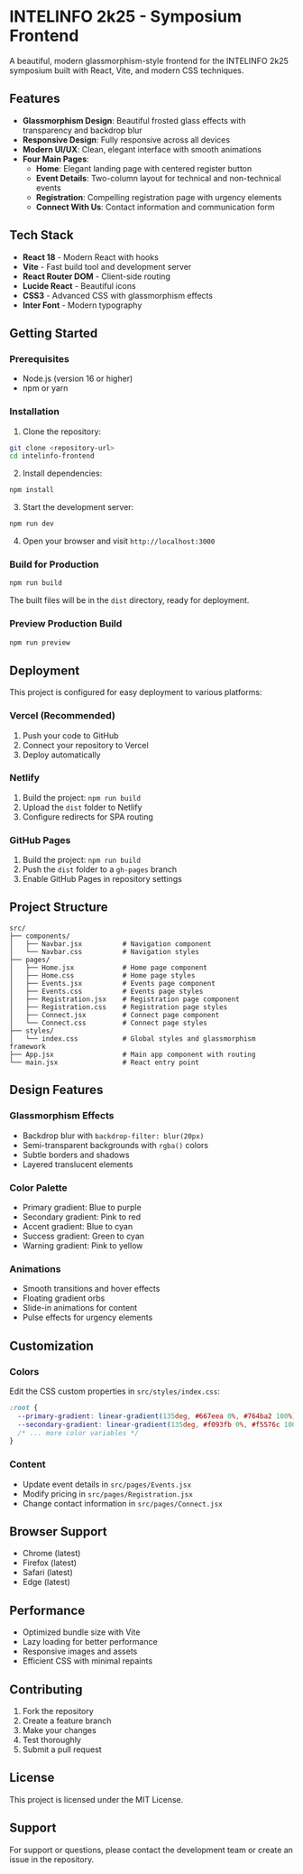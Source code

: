 # INTELINFO 2k25 - Symposium Frontend

A beautiful, modern glassmorphism-style frontend for the INTELINFO 2k25 symposium built with React, Vite, and modern CSS techniques.

## Features

- **Glassmorphism Design**: Beautiful frosted glass effects with transparency and backdrop blur
- **Responsive Design**: Fully responsive across all devices
- **Modern UI/UX**: Clean, elegant interface with smooth animations
- **Four Main Pages**:
  - **Home**: Elegant landing page with centered register button
  - **Event Details**: Two-column layout for technical and non-technical events
  - **Registration**: Compelling registration page with urgency elements
  - **Connect With Us**: Contact information and communication form

## Tech Stack

- **React 18** - Modern React with hooks
- **Vite** - Fast build tool and development server
- **React Router DOM** - Client-side routing
- **Lucide React** - Beautiful icons
- **CSS3** - Advanced CSS with glassmorphism effects
- **Inter Font** - Modern typography

## Getting Started

### Prerequisites

- Node.js (version 16 or higher)
- npm or yarn

### Installation

1. Clone the repository:
```bash
git clone <repository-url>
cd intelinfo-frontend
```

2. Install dependencies:
```bash
npm install
```

3. Start the development server:
```bash
npm run dev
```

4. Open your browser and visit `http://localhost:3000`

### Build for Production

```bash
npm run build
```

The built files will be in the `dist` directory, ready for deployment.

### Preview Production Build

```bash
npm run preview
```

## Deployment

This project is configured for easy deployment to various platforms:

### Vercel (Recommended)
1. Push your code to GitHub
2. Connect your repository to Vercel
3. Deploy automatically

### Netlify
1. Build the project: `npm run build`
2. Upload the `dist` folder to Netlify
3. Configure redirects for SPA routing

### GitHub Pages
1. Build the project: `npm run build`
2. Push the `dist` folder to a `gh-pages` branch
3. Enable GitHub Pages in repository settings

## Project Structure

```
src/
├── components/
│   ├── Navbar.jsx          # Navigation component
│   └── Navbar.css          # Navigation styles
├── pages/
│   ├── Home.jsx            # Home page component
│   ├── Home.css            # Home page styles
│   ├── Events.jsx          # Events page component
│   ├── Events.css          # Events page styles
│   ├── Registration.jsx    # Registration page component
│   ├── Registration.css    # Registration page styles
│   ├── Connect.jsx         # Connect page component
│   └── Connect.css         # Connect page styles
├── styles/
│   └── index.css           # Global styles and glassmorphism framework
├── App.jsx                 # Main app component with routing
└── main.jsx                # React entry point
```

## Design Features

### Glassmorphism Effects
- Backdrop blur with `backdrop-filter: blur(20px)`
- Semi-transparent backgrounds with `rgba()` colors
- Subtle borders and shadows
- Layered translucent elements

### Color Palette
- Primary gradient: Blue to purple
- Secondary gradient: Pink to red
- Accent gradient: Blue to cyan
- Success gradient: Green to cyan
- Warning gradient: Pink to yellow

### Animations
- Smooth transitions and hover effects
- Floating gradient orbs
- Slide-in animations for content
- Pulse effects for urgency elements

## Customization

### Colors
Edit the CSS custom properties in `src/styles/index.css`:

```css
:root {
  --primary-gradient: linear-gradient(135deg, #667eea 0%, #764ba2 100%);
  --secondary-gradient: linear-gradient(135deg, #f093fb 0%, #f5576c 100%);
  /* ... more color variables */
}
```

### Content
- Update event details in `src/pages/Events.jsx`
- Modify pricing in `src/pages/Registration.jsx`
- Change contact information in `src/pages/Connect.jsx`

## Browser Support

- Chrome (latest)
- Firefox (latest)
- Safari (latest)
- Edge (latest)

## Performance

- Optimized bundle size with Vite
- Lazy loading for better performance
- Responsive images and assets
- Efficient CSS with minimal repaints

## Contributing

1. Fork the repository
2. Create a feature branch
3. Make your changes
4. Test thoroughly
5. Submit a pull request

## License

This project is licensed under the MIT License.

## Support

For support or questions, please contact the development team or create an issue in the repository.
